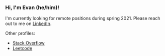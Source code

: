 ### Hi, I'm Evan (he/him)!

I'm currently looking for remote positions during spring 2021. Please reach out to me on [LinkedIn](https://www.linkedin.com/in/evanbaldonado/).

Other profiles:

* [Stack Overflow](https://stackoverflow.com/users/14167361/evan-baldonado)
* [Leetcode](https://leetcode.com/evanbaldonado/)
